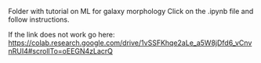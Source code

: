 Folder with tutorial on ML for galaxy morphology Click on the .ipynb file and follow instructions.

If the link does not work go here: https://colab.research.google.com/drive/1vSSFKhqe2aLe_a5W8jDfd6_vCnvnRUI4#scrollTo=oEEGN4zLacrQ
